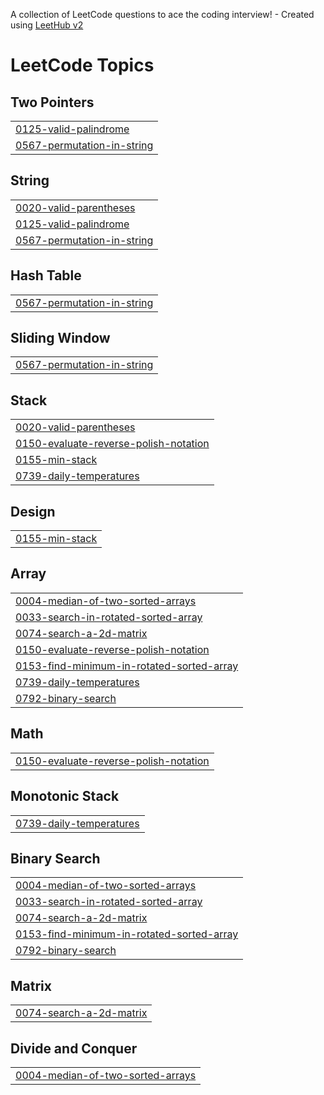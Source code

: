 A collection of LeetCode questions to ace the coding interview! - Created using [LeetHub v2](https://github.com/arunbhardwaj/LeetHub-2.0)
<!---LeetCode Topics Start-->
# LeetCode Topics
## Two Pointers
|  |
| ------- |
| [0125-valid-palindrome](https://github.com/Nibhi16/leetcode/tree/master/0125-valid-palindrome) |
| [0567-permutation-in-string](https://github.com/Nibhi16/leetcode/tree/master/0567-permutation-in-string) |
## String
|  |
| ------- |
| [0020-valid-parentheses](https://github.com/Nibhi16/leetcode/tree/master/0020-valid-parentheses) |
| [0125-valid-palindrome](https://github.com/Nibhi16/leetcode/tree/master/0125-valid-palindrome) |
| [0567-permutation-in-string](https://github.com/Nibhi16/leetcode/tree/master/0567-permutation-in-string) |
## Hash Table
|  |
| ------- |
| [0567-permutation-in-string](https://github.com/Nibhi16/leetcode/tree/master/0567-permutation-in-string) |
## Sliding Window
|  |
| ------- |
| [0567-permutation-in-string](https://github.com/Nibhi16/leetcode/tree/master/0567-permutation-in-string) |
## Stack
|  |
| ------- |
| [0020-valid-parentheses](https://github.com/Nibhi16/leetcode/tree/master/0020-valid-parentheses) |
| [0150-evaluate-reverse-polish-notation](https://github.com/Nibhi16/leetcode/tree/master/0150-evaluate-reverse-polish-notation) |
| [0155-min-stack](https://github.com/Nibhi16/leetcode/tree/master/0155-min-stack) |
| [0739-daily-temperatures](https://github.com/Nibhi16/leetcode/tree/master/0739-daily-temperatures) |
## Design
|  |
| ------- |
| [0155-min-stack](https://github.com/Nibhi16/leetcode/tree/master/0155-min-stack) |
## Array
|  |
| ------- |
| [0004-median-of-two-sorted-arrays](https://github.com/Nibhi16/leetcode/tree/master/0004-median-of-two-sorted-arrays) |
| [0033-search-in-rotated-sorted-array](https://github.com/Nibhi16/leetcode/tree/master/0033-search-in-rotated-sorted-array) |
| [0074-search-a-2d-matrix](https://github.com/Nibhi16/leetcode/tree/master/0074-search-a-2d-matrix) |
| [0150-evaluate-reverse-polish-notation](https://github.com/Nibhi16/leetcode/tree/master/0150-evaluate-reverse-polish-notation) |
| [0153-find-minimum-in-rotated-sorted-array](https://github.com/Nibhi16/leetcode/tree/master/0153-find-minimum-in-rotated-sorted-array) |
| [0739-daily-temperatures](https://github.com/Nibhi16/leetcode/tree/master/0739-daily-temperatures) |
| [0792-binary-search](https://github.com/Nibhi16/leetcode/tree/master/0792-binary-search) |
## Math
|  |
| ------- |
| [0150-evaluate-reverse-polish-notation](https://github.com/Nibhi16/leetcode/tree/master/0150-evaluate-reverse-polish-notation) |
## Monotonic Stack
|  |
| ------- |
| [0739-daily-temperatures](https://github.com/Nibhi16/leetcode/tree/master/0739-daily-temperatures) |
## Binary Search
|  |
| ------- |
| [0004-median-of-two-sorted-arrays](https://github.com/Nibhi16/leetcode/tree/master/0004-median-of-two-sorted-arrays) |
| [0033-search-in-rotated-sorted-array](https://github.com/Nibhi16/leetcode/tree/master/0033-search-in-rotated-sorted-array) |
| [0074-search-a-2d-matrix](https://github.com/Nibhi16/leetcode/tree/master/0074-search-a-2d-matrix) |
| [0153-find-minimum-in-rotated-sorted-array](https://github.com/Nibhi16/leetcode/tree/master/0153-find-minimum-in-rotated-sorted-array) |
| [0792-binary-search](https://github.com/Nibhi16/leetcode/tree/master/0792-binary-search) |
## Matrix
|  |
| ------- |
| [0074-search-a-2d-matrix](https://github.com/Nibhi16/leetcode/tree/master/0074-search-a-2d-matrix) |
## Divide and Conquer
|  |
| ------- |
| [0004-median-of-two-sorted-arrays](https://github.com/Nibhi16/leetcode/tree/master/0004-median-of-two-sorted-arrays) |
<!---LeetCode Topics End-->
